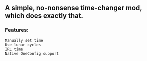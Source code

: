 ## A simple, no-nonsense time-changer mod, which does exactly that.

### Features:

    Manually set time
    Use lunar cycles
    IRL time
    Native OneConfig support

